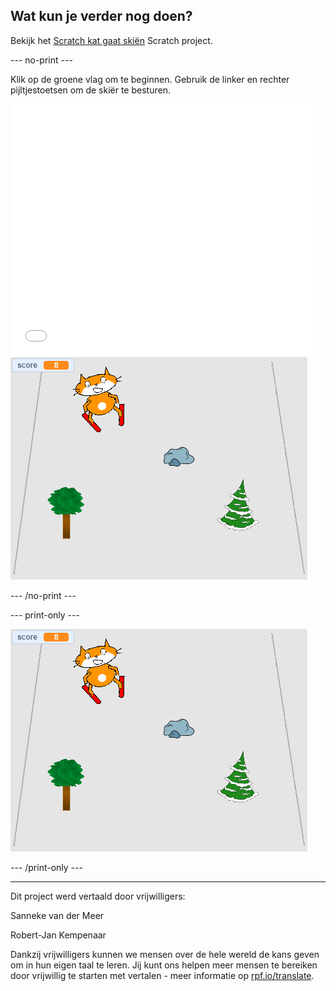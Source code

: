 ## Wat kun je verder nog doen?

Bekijk het [Scratch kat gaat skiën](https://projects.raspberrypi.org/nl-NL/projects/synchronised-swimming) Scratch project.

--- no-print ---

Klik op de groene vlag om te beginnen. Gebruik de linker en rechter pijltjestoetsen om de skiër te besturen.

<div class="scratch-preview">
  <iframe allowtransparency="true" width="485" height="402" src="//scratch.mit.edu/projects/embed/281116583/?autostart=false" frameborder="0" scrolling="no"></iframe>
  <img src="images/skiing-final.png">
</div>

--- /no-print ---

--- print-only ---

![voltooid project](images/skiing-final.png)

--- /print-only ---


***
Dit project werd vertaald door vrijwilligers:

Sanneke van der Meer

Robert-Jan Kempenaar

Dankzij vrijwilligers kunnen we mensen over de hele wereld de kans geven om in hun eigen taal te leren. Jij kunt ons helpen meer mensen te bereiken door vrijwillig te starten met vertalen - meer informatie op [rpf.io/translate](https://rpf.io/translate).
